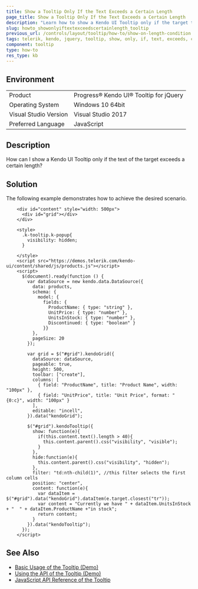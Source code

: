 ```yaml
---
title: Show a Tooltip Only If the Text Exceeds a Certain Length
page_title: Show a Tooltip Only If the Text Exceeds a Certain Length
description: "Learn how to show a Kendo UI Tooltip only if the target text exceeds a certain length."
slug: howto_showonlyiftextexceedscertainlength_tooltip
previous_url: /controls/layout/tooltip/how-to/show-on-length-condition
tags: telerik, kendo, jquery, tooltip, show, only, if, text, exceeds, certain, length 
component: tooltip
type: how-to
res_type: kb
---
```


## Environment

<table>
 <tr>
  <td>Product</td>
  <td>Progress® Kendo UI® Tooltip for jQuery</td>
 </tr>
 <tr>
  <td>Operating System</td>
  <td>Windows 10 64bit</td>
 </tr>
 <tr>
  <td>Visual Studio Version</td>
  <td>Visual Studio 2017</td>
 </tr>
 <tr>
  <td>Preferred Language</td>
  <td>JavaScript</td>
 </tr>
</table>

## Description

How can I show a Kendo UI Tooltip only if the text of the target exceeds a certain length?

## Solution

The following example demonstrates how to achieve the desired scenario.

```dojo
    <div id="content" style="width: 500px">
      <div id="grid"></div>
    </div>

    <style>
      .k-tooltip.k-popup{
        visibility: hidden;
      }

    </style>
    <script src="https://demos.telerik.com/kendo-ui/content/shared/js/products.js"></script>
    <script>
      $(document).ready(function () {
        var dataSource = new kendo.data.DataSource({
          data: products,
          schema: {
            model: {
              fields: {
                ProductName: { type: "string" },
                UnitPrice: { type: "number" },
                UnitsInStock: { type: "number" },
                Discontinued: { type: "boolean" }
              }}
          },
          pageSize: 20
        });

        var grid = $("#grid").kendoGrid({
          dataSource: dataSource,
          pageable: true,
          height: 500,
          toolbar: ["create"],
          columns: [
            { field: "ProductName", title: "Product Name", width: "100px" },
            { field: "UnitPrice", title: "Unit Price", format: "{0:c}", width: "100px" }
          ],
          editable: "incell",
        }).data("kendoGrid");

        $("#grid").kendoTooltip({
          show: function(e){
            if(this.content.text().length > 40){
              this.content.parent().css("visibility", "visible");
            }
          },
          hide:function(e){
            this.content.parent().css("visibility", "hidden");
          },
          filter: "td:nth-child(1)", //this filter selects the first column cells
          position: "center",
          content: function(e){
            var dataItem = $("#grid").data("kendoGrid").dataItem(e.target.closest("tr"));
            var content = "Currently we have " + dataItem.UnitsInStock + "  " + dataItem.ProductName +"in stock";
            return content;
          }
        }).data("kendoTooltip");
      });
    </script>
```

## See Also

* [Basic Usage of the Tooltip (Demo)](https://demos.telerik.com/kendo-ui/tooltip/index)
* [Using the API of the Tooltip (Demo)](https://demos.telerik.com/kendo-ui/tooltip/api)
* [JavaScript API Reference of the Tooltip](/api/javascript/ui/tooltip)
